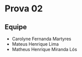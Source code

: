 # Prova 02

## Equipe
- Carolyne Fernanda Martyres
- Mateus Henrique Lima
- Matheus Henrique Miranda Lós
